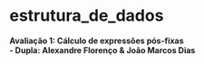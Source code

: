 # estrutura_de_dados

<b>Avaliação 1: Cálculo de expressões pós-fixas<b> <br>
    - Dupla: Alexandre Florenço & João Marcos Dias
